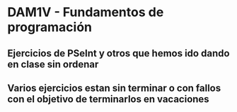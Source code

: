 # DAM1V - Fundamentos de programación
## Ejercicios de PSeInt y otros que hemos ido dando en clase sin ordenar
## Varios ejercicios estan sin terminar o con fallos con el objetivo de terminarlos en vacaciones
